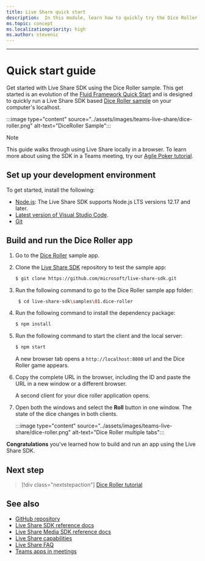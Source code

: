 ```yaml
---
title: Live Share quick start
description:  In this module, learn how to quickly try the Dice Roller sample
ms.topic: concept
ms.localizationpriority: high
ms.author: stevenic
---
```

---

# Quick start guide

Get started with Live Share SDK using the Dice Roller sample. This get started is an evolution of the [Fluid Framework Quick Start](https://fluidframework.com/docs/start/quick-start/) and is designed to quickly run a Live Share SDK based [Dice Roller sample](https://github.com/microsoft/live-share-sdk/tree/main/samples/01.dice-roller) on your computer's localhost.

:::image type="content" source="../assets/images/teams-live-share/dice-roller.png" alt-text="DiceRoller Sample":::

> [!NOTE]
> This guide walks through using Live Share locally in a browser. To learn more about using the SDK in a Teams meeting, try our [Agile Poker tutorial](../sbs-teams-live-share.yml).

## Set up your development environment

To get started, install the following:

* [Node.js](https://nodejs.org/en/download): The Live Share SDK supports Node.js LTS versions 12.17 and later.
* [Latest version of Visual Studio Code](https://code.visualstudio.com/).
* [Git](https://git-scm.com/downloads)

## Build and run the Dice Roller app

1. Go to the [Dice Roller](https://github.com/microsoft/live-share-sdk/tree/main/samples/01.dice-roller) sample app.

1. Clone the [Live Share SDK](https://github.com/microsoft/live-share-sdk) repository to test the sample app:

    ```bash
    $ git clone https://github.com/microsoft/live-share-sdk.git
    ```

1. Run the following command to go to the Dice Roller sample app folder:

   ```bash
    $ cd live-share-sdk\samples\01.dice-roller
   ```

1. Run the following command to install the dependency package:

    ```bash
    $ npm install
    ```

1. Run the following command to start the client and the local server:

   ```bash
   $ npm start
   ```
  
     A new browser tab opens a `http://localhost:8080` url and the Dice Roller game appears.

1. Copy the complete URL in the browser, including the ID and paste the URL in a new window or a different browser.

   A second client for your dice roller application opens.

1. Open both the windows and select the **Roll** button in one window. The state of the dice changes in both clients.

    :::image type="content" source="../assets/images/teams-live-share/dice-roller.png" alt-text="Dice Roller multiple tabs":::
  
 **Congratulations** you've learned how to build and run an app using the Live Share SDK.

## Next step

> [!div class="nextstepaction"]
> [Dice Roller tutorial](teams-live-share-tutorial.md)

## See also

* [GitHub repository](https://github.com/microsoft/live-share-sdk)
* [Live Share SDK reference docs](/javascript/api/@microsoft/live-share/)
* [Live Share Media SDK reference docs](/javascript/api/@microsoft/live-share-media/)
* [Live Share capabilities](teams-live-share-capabilities.md)
* [Live Share FAQ](teams-live-share-faq.md)
* [Teams apps in meetings](teams-apps-in-meetings.md)
